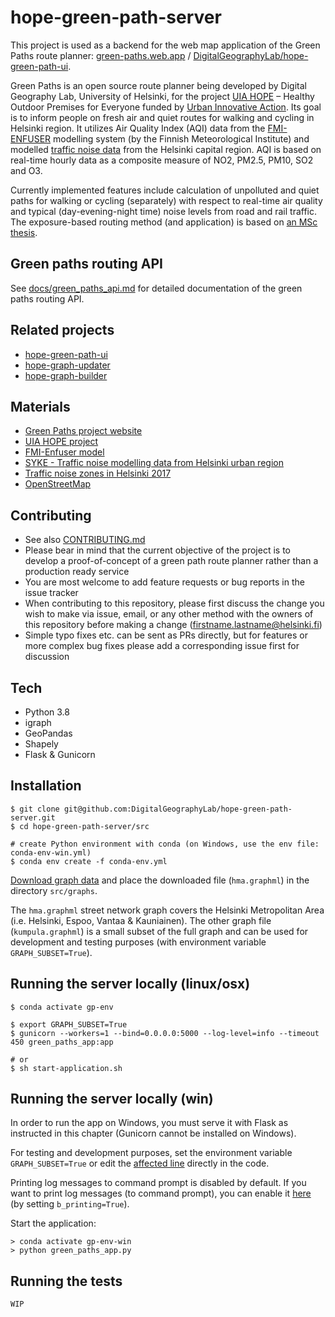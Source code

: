 # hope-green-path-server

This project is used as a backend for the web map application of the Green Paths route planner: [green-paths.web.app](https://green-paths.web.app/) / [DigitalGeographyLab/hope-green-path-ui](https://github.com/DigitalGeographyLab/hope-green-path-ui).

Green Paths is an open source route planner being developed by Digital Geography Lab, University of Helsinki, for the project [UIA HOPE](https://ilmanlaatu.eu/briefly-in-english/) – Healthy Outdoor Premises for Everyone funded by [Urban Innovative Action](https://www.uia-initiative.eu/en/uia-cities/helsinki). Its goal is to inform people on fresh air and quiet routes for walking and cycling in Helsinki region. It utilizes Air Quality Index (AQI) data from the [FMI-ENFUSER](https://en.ilmatieteenlaitos.fi/environmental-information-fusion-service) modelling system (by the Finnish Meteorological Institute) and modelled [traffic noise data](www.syke.fi/en-US/Open_information/Spatial_datasets/Downloadable_spatial_dataset#E) from the Helsinki capital region. AQI is based on real-time hourly data as a composite measure of NO2, PM2.5, PM10, SO2 and O3. 

Currently implemented features include calculation of unpolluted and quiet paths for walking or cycling (separately) with respect to real-time air quality and typical (day-evening-night time) noise levels from road and rail traffic. The exposure-based routing method (and application) is based on [an MSc thesis](https://github.com/hellej/quiet-paths-msc). 

## Green paths routing API
See [docs/green_paths_api.md](docs/green_paths_api.md) for detailed documentation of the green paths routing API. 

## Related projects
- [hope-green-path-ui](https://github.com/DigitalGeographyLab/hope-green-path-ui)
- [hope-graph-updater](https://github.com/DigitalGeographyLab/hope-graph-updater)
- [hope-graph-builder](https://github.com/DigitalGeographyLab/hope-graph-builder)

## Materials
* [Green Paths project website](https://www.helsinki.fi/en/researchgroups/digital-geography-lab/green-paths)
* [UIA HOPE project](https://ilmanlaatu.eu/briefly-in-english/)
* [FMI-Enfuser model](https://en.ilmatieteenlaitos.fi/environmental-information-fusion-service)
* [SYKE - Traffic noise modelling data from Helsinki urban region](https://www.syke.fi/en-US/Open_information/Spatial_datasets/Downloadable_spatial_dataset#E)
* [Traffic noise zones in Helsinki 2017](https://hri.fi/data/en_GB/dataset/helsingin-kaupungin-meluselvitys-2017)
* [OpenStreetMap](https://www.openstreetmap.org/about/) 

## Contributing
* See also [CONTRIBUTING.md](CONTRIBUTING.md)
* Please bear in mind that the current objective of the project is to develop a proof-of-concept of a green path route planner rather than a production ready service
* You are most welcome to add feature requests or bug reports in the issue tracker
* When contributing to this repository, please first discuss the change you wish to make via issue,
email, or any other method with the owners of this repository before making a change (firstname.lastname@helsinki.fi)
* Simple typo fixes etc. can be sent as PRs directly, but for features or more complex bug fixes please add a corresponding issue first for discussion

## Tech
* Python 3.8
* igraph
* GeoPandas
* Shapely
* Flask & Gunicorn

## Installation
```
$ git clone git@github.com:DigitalGeographyLab/hope-green-path-server.git
$ cd hope-green-path-server/src

# create Python environment with conda (on Windows, use the env file: conda-env-win.yml)
$ conda env create -f conda-env.yml
```

[Download graph data](https://drive.google.com/file/d/1jM-CPjBZdIXjKnPMwB7k8NV3hGC63VkI/view?usp=sharing) and place the downloaded file (`hma.graphml`) in the directory `src/graphs`. 

The `hma.graphml` street network graph covers the Helsinki Metropolitan Area (i.e. Helsinki, Espoo, Vantaa & Kauniainen). The other graph file (`kumpula.graphml`) is a small subset of the full graph and can be used for development and testing purposes (with environment variable `GRAPH_SUBSET=True`). 

## Running the server locally (linux/osx)
```
$ conda activate gp-env

$ export GRAPH_SUBSET=True
$ gunicorn --workers=1 --bind=0.0.0.0:5000 --log-level=info --timeout 450 green_paths_app:app

# or
$ sh start-application.sh
```

## Running the server locally (win)
In order to run the app on Windows, you must serve it with Flask as instructed in this chapter (Gunicorn cannot be installed on Windows).

For testing and development purposes, set the environment variable `GRAPH_SUBSET=True` or edit the [affected line](https://github.com/DigitalGeographyLab/hope-green-path-server/blob/8ed6caa2ab2eeadf5107cdafede22bc2d2487e70/src/green_paths_app.py#L28) directly in the code. 

Printing log messages to command prompt is disabled by default. If you want to print log messages (to command prompt), you can enable it [here](https://github.com/DigitalGeographyLab/hope-green-path-server/blob/8ed6caa2ab2eeadf5107cdafede22bc2d2487e70/src/green_paths_app.py#L25) (by setting `b_printing=True`). 

Start the application:
```
> conda activate gp-env-win
> python green_paths_app.py
```

## Running the tests
```
WIP
```
